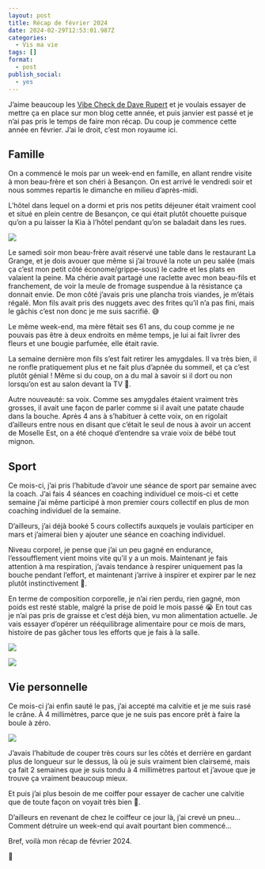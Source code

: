 ```yaml
---
layout: post
title: Récap de février 2024
date: 2024-02-29T12:53:01.987Z
categories:
  - Vis ma vie
tags: []
format:
  - post
publish_social:
  - yes
---
```

J’aime beaucoup les [Vibe Check de Dave Rupert](https://daverupert.com/tag/vibecheck) et je voulais essayer de mettre ça en place sur mon blog cette année, et puis janvier est passé et je n’ai pas pris le temps de faire mon récap. Du coup je commence cette année en février. J’ai le droit, c’est mon royaume ici.<!--more-->

## Famille

On a commencé le mois par un week-end en famille, en allant rendre visite à mon beau-frère et son chéri à Besançon. On est arrivé le vendredi soir et nous sommes repartis le dimanche en milieu d’après-midi. 

L’hôtel dans lequel on a dormi et pris nos petits déjeuner était vraiment cool et situé en plein centre de Besançon, ce qui était plutôt chouette puisque qu’on a pu laisser la Kia à l’hôtel pendant qu’on se baladait dans les rues. 

![](https://chierchia.fr/contents/uploads/img_5527.jpeg)

Le samedi soir mon beau-frère avait réservé une table dans le restaurant La Grange, et je dois avouer que même si j’ai trouvé la note un peu salée (mais ça c’est mon petit côté économe/grippe-sous) le cadre et les plats en valaient la peine. Ma chérie avait partagé une raclette avec mon beau-fils et franchement, de voir la meule de fromage suspendue à la résistance ça donnait envie. De mon côté j’avais pris une plancha trois viandes, je m’étais régalé. Mon fils avait pris des nuggets avec des frites qu’il n’a pas fini, mais le gâchis c’est non donc je me suis sacrifié. 😅

Le même week-end, ma mère fêtait ses 61 ans, du coup comme je ne pouvais pas être à deux endroits en même temps, je lui ai fait livrer des fleurs et une bougie parfumée, elle était ravie.

La semaine dernière mon fils s’est fait retirer les amygdales. Il va très bien, il ne ronfle pratiquement plus et ne fait plus d’apnée du sommeil, et ça c’est plutôt génial ! Même si du coup, on a du mal à savoir si il dort ou non lorsqu’on est au salon devant la TV 🤣. 

Autre nouveauté: sa voix. Comme ses amygdales étaient vraiment très grosses, il avait une façon de parler comme si il avait une patate chaude dans la bouche. Après 4 ans à s’habituer à cette voix, on en rigolait d’ailleurs entre nous en disant que c’était le seul de nous à avoir un accent de Moselle Est, on a été choqué d’entendre sa vraie voix de bébé tout mignon. 

## Sport

Ce mois-ci, j’ai pris l’habitude d’avoir une séance de sport par semaine avec la coach. J’ai fais 4 séances en coaching individuel ce mois-ci et cette semaine j’ai même participé à mon premier cours collectif en plus de mon coaching individuel de la semaine. 

D’ailleurs, j’ai déjà booké 5 cours collectifs auxquels je voulais participer en mars et j’aimerai bien y ajouter une séance en coaching individuel.

Niveau corporel, je pense que j’ai un peu gagné en endurance, l’essoufflement vient moins vite qu’il y a un mois.  Maintenant je fais attention à ma respiration, j’avais tendance à respirer uniquement pas la bouche pendant l’effort, et maintenant j’arrive à inspirer et expirer par le nez plutôt instinctivement 🎉.

En terme de composition corporelle, je n’ai rien perdu, rien gagné, mon poids est resté stable, malgré la prise de poid le mois passé 😭 En tout cas je n’ai pas pris de graisse et c’est déjà bien, vu mon alimentation actuelle. Je vais essayer d’opérer un rééquilibrage alimentaire pour ce mois de mars, histoire de pas gâcher tous les efforts que je fais à la salle.

![](https://chierchia.fr/contents/uploads/img_5658.jpeg)

![](https://chierchia.fr/contents/uploads/img_5659.jpeg)

## Vie personnelle

Ce mois-ci j’ai enfin sauté le pas, j’ai accepté ma calvitie et je me suis rasé le crâne. À 4 millimètres, parce que je ne suis pas encore prêt à faire la boule à zéro.

![](https://chierchia.fr/contents/uploads/img_5578.jpeg)

J’avais l’habitude de couper très cours sur les côtés et derrière en gardant plus de longueur sur le dessus, là où je suis vraiment bien clairsemé, mais ça fait 2 semaines que je suis tondu à 4 millimètres partout et j’avoue que je trouve ça vraiment beaucoup mieux. 

Et puis j’ai plus besoin de me coiffer pour essayer de cacher une calvitie que de toute façon on voyait très bien 🤣.

D’ailleurs en revenant de chez le coiffeur ce jour là, j’ai crevé un pneu... Comment détruire un week-end qui avait pourtant bien commencé...

Bref, voilà mon récap de février 2024.

👋
